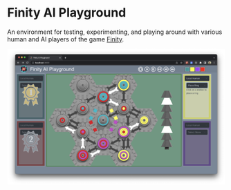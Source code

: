 # Finity AI Playground

An environment for testing, experimenting, and playing around with various human and AI players of the game [Finity](https://www.finitygame.com/).

![WIP screenshot](readme_imgs/wip4.png)